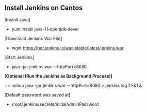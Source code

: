 ## Install Jenkins on Centos
 [Install Java]

  - yum install java-11-openjdk-devel

  [Download Jenkins War File]
  
  - wget https://get.jenkins.io/war-stable/latest/jenkins.war


  [Start Jenkins]

  -  java -jar jenkins.war --httpPort=8080
 

  **[Optional (Run the Jenkins as Background Process)]**

  ++ nohup java -jar jenkins.war --httpPort=8080 > jenkins.log 2>&1 &


  [Default password was saved at]

  - /root/.jenkins/secrets/initialAdminPassword
